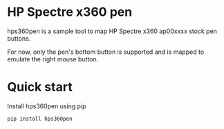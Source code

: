 # HP Spectre x360 pen

hps360pen is a sample tool to map HP Spectre x360 ap00xxxx stock pen buttons.

For now, only the pen's bottom button is supported and is mapped to emulate the right mouse button.

# Quick start

Install hps360pen using pip

```shell script
pip install hps360pen
```

